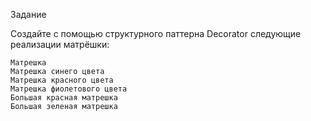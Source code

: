 

Задание

Создайте с помощью структурного паттерна Decorator следующие реализации матрёшки:

    Матрешка
    Матрешка синего цвета
    Матрешка красного цвета
    Матрешка фиолетового цвета
    Большая красная матрешка
    Большая зеленая матрешка

